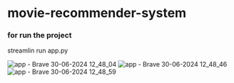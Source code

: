 # movie-recommender-system
### for run the project 
streamlin run app.py


![app - Brave 30-06-2024 12_48_04](https://github.com/mohdadil2001/movie-recommender-system/assets/58120843/dde0f765-b861-4e2e-83fe-9858a8b0a223)
![app - Brave 30-06-2024 12_48_46](https://github.com/mohdadil2001/movie-recommender-system/assets/58120843/b58098a9-1492-4db1-96c1-2ccaa97c4bf8)
![app - Brave 30-06-2024 12_48_59](https://github.com/mohdadil2001/movie-recommender-system/assets/58120843/52eb9153-b985-49d3-960d-5786acb45146)

